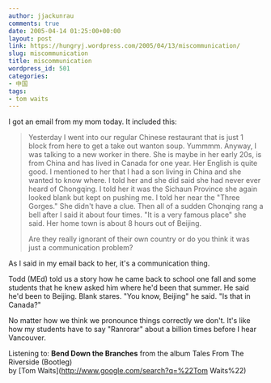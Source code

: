 ```yaml
---
author: jjackunrau
comments: true
date: 2005-04-14 01:25:00+00:00
layout: post
link: https://hungryj.wordpress.com/2005/04/13/miscommunication/
slug: miscommunication
title: miscommunication
wordpress_id: 501
categories:
- 中国
tags:
- tom waits
---
```


I got an email from my mom today.  It included this:

<blockquote>Yesterday I went into our regular Chinese restaurant that is just 1 block from here to get a take out wanton soup.  Yummmm.  Anyway, I was talking to a new worker in there.  She is maybe in her early 20s, is from China and has lived in Canada for one year.  Her English is quite good.  I mentioned to her that I had a son living in China and she wanted to know where.  I told her and she did said she had never ever heard of Chongqing.  I told her it was the Sichaun Province she again looked blank but kept on pushing me.  I told her near the "Three Gorges."  She didn't have a clue.  Then all of a sudden Chonqing rang a bell after I said it about four times.  "It is a very famous place" she said.  Her home town is about 8 hours out of Beijing.  
  
Are they really ignorant of their own country or do you think it was just a communication problem?</blockquote>

As I said in my email back to her, it's a communication thing.    
  
Todd (MEd) told us a story how he came back to school one fall and some students that he knew asked him where he'd been that summer. He said he'd been to Beijing.  Blank stares.  "You know, Beijing" he said.  "Is that in Canada?"    
  
No matter how we think we pronounce things correctly we don't.  It's like how my students have to say "Ranrorar" about a billion times before I hear Vancouver.  
  
Listening to: **Bend Down the Branches** from the album Tales From The Riverside (Bootleg)   
by [Tom Waits](http://www.google.com/search?q=%22Tom Waits%22)
